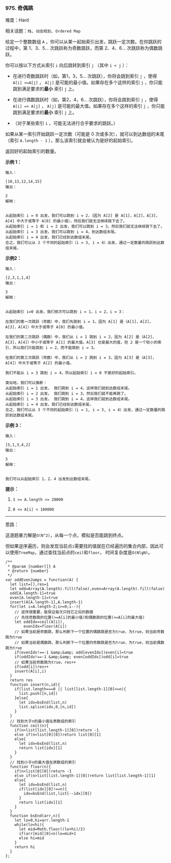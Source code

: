 ### 975. 奇偶跳

难度：Hard

相关话题：`栈`、`动态规划`、`Ordered Map`

给定一个整数数组  `A` ，你可以从某一起始索引出发，跳跃一定次数。在你跳跃的过程中，第 1、3、5... 次跳跃称为奇数跳跃，而第 2、4、6... 次跳跃称为偶数跳跃。



你可以按以下方式从索引  `i` 向后跳转到索引  `j` （其中  `i < j` ）：




* 在进行奇数跳跃时（如，第1，3，5... 次跳跃），你将会跳到索引  `j` ，使得  `A[i] <=A[j]` ， `A[j]`  是可能的最小值。如果存在多个这样的索引  `j` ，你只能跳到满足要求的**最小** 索引  `j`  上。

* 在进行偶数跳跃时（如，第2，4，6... 次跳跃），你将会跳到索引 `j` ，使得  `A[i] => A[j]` ， `A[j]`  是可能的最大值。如果存在多个这样的索引  `j` ，你只能跳到满足要求的**最小** 索引  `j` 上。

* （对于某些索引  `i` ，可能无法进行合乎要求的跳跃。）





如果从某一索引开始跳跃一定次数（可能是 0 次或多次），就可以到达数组的末尾（索引  `A.length - 1` ），那么该索引就会被认为是好的起始索引。



返回好的起始索引的数量。







**示例 1：** 



```
输入：

[10,13,12,14,15]
输出：

2
解释：


从起始索引 i = 0 出发，我们可以跳到 i = 2，（因为 A[2] 是 A[1]，A[2]，A[3]，A[4] 中大于或等于 A[0] 的最小值），然后我们就无法继续跳下去了。
从起始索引 i = 1 和 i = 2 出发，我们可以跳到 i = 3，然后我们就无法继续跳下去了。
从起始索引 i = 3 出发，我们可以跳到 i = 4，到达数组末尾。
从起始索引 i = 4 出发，我们已经到达数组末尾。
总之，我们可以从 2 个不同的起始索引（i = 3, i = 4）出发，通过一定数量的跳跃到达数组末尾。
```


**示例2：** 



```
输入：

[2,3,1,1,4]
输出：

3
解释：


从起始索引 i=0 出发，我们依次可以跳到 i = 1，i = 2，i = 3：

在我们的第一次跳跃（奇数）中，我们先跳到 i = 1，因为 A[1] 是（A[1]，A[2]，A[3]，A[4]）中大于或等于 A[0] 的最小值。

在我们的第二次跳跃（偶数）中，我们从 i = 1 跳到 i = 2，因为 A[2] 是（A[2]，A[3]，A[4]）中小于或等于 A[1] 的最大值。A[3] 也是最大的值，但 2 是一个较小的索引，所以我们只能跳到 i = 2，而不能跳到 i = 3。

在我们的第三次跳跃（奇数）中，我们从 i = 2 跳到 i = 3，因为 A[3] 是（A[3]，A[4]）中大于或等于 A[2] 的最小值。

我们不能从 i = 3 跳到 i = 4，所以起始索引 i = 0 不是好的起始索引。

类似地，我们可以推断：
从起始索引 i = 1 出发， 我们跳到 i = 4，这样我们就到达数组末尾。
从起始索引 i = 2 出发， 我们跳到 i = 3，然后我们就不能再跳了。
从起始索引 i = 3 出发， 我们跳到 i = 4，这样我们就到达数组末尾。
从起始索引 i = 4 出发，我们已经到达数组末尾。
总之，我们可以从 3 个不同的起始索引（i = 1, i = 3, i = 4）出发，通过一定数量的跳跃到达数组末尾。
```


**示例 3：** 



```
输入：

[5,1,3,4,2]
输出：

3
解释：


我们可以从起始索引 1，2，4 出发到达数组末尾。
```






**提示：** 




1.  `1 <= A.length <= 20000` 

2.  `0 <= A[i] < 100000` 






-----

思路：

这道题暴力解是`O(N^2)`，从每一个点，模拟是否能跳到终点。

但如果逆序遍历，则会发现当前点`i`需要找的值就在已经遍历的集合内部，因此可以使用`TreeMap`，通过查找当前点的`ceil`和`floor`，
时间复杂度是`O(NlgN)`。
```
/**
 * @param {number[]} A
 * @return {number}
 */
var oddEvenJumps = function(A) {
  let list=[],res=1
  let odd=Array(A.length).fill(false),even=Array(A.length).fill(false)
  odd[A.length-1]=true
  even[A.length-1]=true
  insert(A[A.length-1],A.length-1)
  for(let i=A.length-2;i>=0;i--){
    // 逆序很重要，能保证每次只找它之后的数据
    // 先找奇数跳的位置(>=A[i]的最小值)和偶数跳的位置(<=A[i]的最大值)
    let oddIdx=ceil(A[i]),
        evenIdx=floor(A[i])
    // 如果当前是奇数跳，那么判断下一个位置的偶数跳是否为true，为true，则当前奇数跳为true
    // 如果当前是偶数跳，那么判断下一个位置的奇数跳是否为true，为true，则当前偶数跳为true
    if(evenIdx!==-1 &amp;&amp; odd[evenIdx])even[i]=true
    if(oddIdx!==-1 &amp;&amp; even[oddIdx])odd[i]=true
    // 如果当前奇数跳为true，res++
    if(odd[i])res++
    insert(A[i],i)
  }
  return res
  function insert(n,id){
    if(list.length===0 || list[list.length-1][0]<=n){
      list.push([n,id])
    }else{
      let idx=bsEnd(list,n)
      list.splice(idx,0,[n,id])
    }
  }
  // 找到大于n的最小值在原数组的索引
  function ceil(n){
    if(n>list[list.length-1][0])return -1
    else if(n<list[0][0])return list[0][1]
    else{
      let idx=bsEnd(list,n)
      return list[idx][1]
    }
  }
  // 找到小于n的最大值在原数组的索引
  function floor(n){
    if(n<list[0][0])return -1
    else if(n>list[list.length-1][0])return list[list.length-1][1]
    else{
      let idx=bsEnd(list,n)
      if(list[idx][0]!==n){
        idx=bsEnd(list,list[--idx][0])
      }
      return list[idx][1]
    }
  }
  function bsEnd(arr,n){
    let lo=0,hi=arr.length-1
    while(lo<hi){
      let mid=Math.floor((lo+hi)/2)
      if(arr[mid][0]<n)lo=mid+1
      else hi=mid
    }
    return hi
  }
};
```

